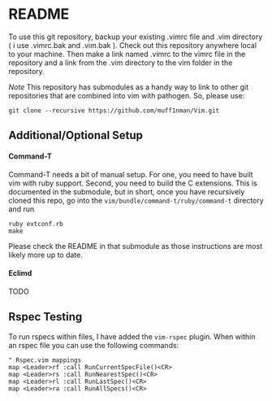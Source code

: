 README
======

To use this git repository, backup your existing .vimrc file and .vim
directory ( i use .vimrc.bak and .vim.bak ).  Check out this repository anywhere
local to your machine. Then make a link named .vimrc to the vimrc file in the
repository and a link from the .vim directory to the vim folder in the
repository.

*Note* This repository has submodules as a handy way to link to other git
repositories that are combined into vim with pathogen.  So, please use:

    git clone --recursive https://github.com/muff1nman/Vim.git

Additional/Optional Setup
----------

#### Command-T
Command-T needs a bit of manual setup.  For one, you need to have built vim with
ruby support.  Second, you need to build the C extensions.  This is documented
in the submodule, but in short, once you have recursively cloned this repo, go
into the `vim/bundle/command-t/ruby/command-t` directory and run 

```
ruby extconf.rb
make
```

Please check the README in that submodule as those instructions are most likely
more up to date.

#### Eclimd
TODO

Rspec Testing
----------
To run rspecs within files, I have added the `vim-rspec` plugin.  When within an
rspec file you can use the following commands:  

``` vim
" Rspec.vim mappings
map <Leader>rf :call RunCurrentSpecFile()<CR>
map <Leader>rs :call RunNearestSpec()<CR>
map <Leader>rl :call RunLastSpec()<CR>
map <Leader>ra :call RunAllSpecs()<CR>
```
